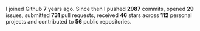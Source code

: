 
I joined Github **7** years ago. Since then I pushed **2987** commits, opened **29** issues, submitted **731** pull requests, received **46** stars across **112** personal projects and contributed to **56** public repositories.
